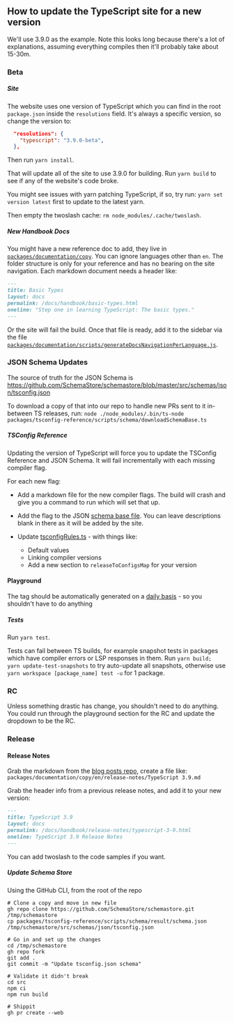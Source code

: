 ## How to update the TypeScript site for a new version

We'll use 3.9.0 as the example. Note this looks long because there's a lot of explanations, assuming everything compiles then it'll probably take about 15-30m.

### Beta

##### Site

The website uses one version of TypeScript which you can find in the root `package.json` inside the `resolutions` field. It's always a specific version, so change the version to:

```json
  "resolutions": {
    "typescript": "3.9.0-beta",
  },
```

Then run `yarn install`.

That will update all of the site to use 3.9.0 for building. Run `yarn build` to see if any of the website's code broke.

You might see issues with yarn patching TypeScript, if so, try run: `yarn set version latest` first to update to the latest yarn.

Then empty the twoslash cache: `rm node_modules/.cache/twoslash`.

##### New Handbook Docs

You might have a new reference doc to add, they live in [`packages/documentation/copy`](https://github.com/microsoft/TypeScript-website/blob/v2/packages/documentation/copy). You can ignore languages other than `en`. The folder structure is only for your reference and has no bearing on the site navigation. Each markdown document needs a header like:

```md
---
title: Basic Types
layout: docs
permalink: /docs/handbook/basic-types.html
oneline: "Step one in learning TypeScript: The basic types."
---
```

Or the site will fail the build. Once that file is ready, add it to the sidebar via the file [`packages/documentation/scripts/generateDocsNavigationPerLanguage.js`](https://github.com/microsoft/TypeScript-website/blob/v2/packages/documentation/scripts/generateDocsNavigationPerLanguage.js).

### JSON Schema Updates

The source of truth for the JSON Schema is https://github.com/SchemaStore/schemastore/blob/master/src/schemas/json/tsconfig.json

To download a copy of that into our repo to handle new PRs sent to it in-between TS releases, run: `node ./node_modules/.bin/ts-node packages/tsconfig-reference/scripts/schema/downloadSchemaBase.ts`

##### TSConfig Reference

Updating the version of TypeScript will force you to update the TSConfig Reference and JSON Schema. It will fail incrementally with each missing compiler flag.

For each new flag:

- Add a markdown file for the new compiler flags. The build will crash and give you a command to run which will set that up.

- Add the flag to the JSON [schema base file](https://github.com/microsoft/TypeScript-website/blob/v2/packages/tsconfig-reference/scripts/schema/result/schema.json). You can leave descriptions blank in there as it will be added by the site.

- Update [tsconfigRules.ts](https://github.com/microsoft/TypeScript-website/blob/v2/packages/tsconfig-reference/scripts/tsconfigRules.ts#L16) - with things like:

  - Default values
  - Linking compiler versions
  - Add a new section to `releaseToConfigsMap` for your version

#### Playground

The tag should be automatically generated on a [daily basis](https://github.com/microsoft/TypeScript-Make-Monaco-Builds/actions/workflows/nightly_check_prod_deploys.yml) - so you shouldn't have to do anything

##### Tests

Run `yarn test`.

Tests can fail between TS builds, for example snapshot tests in packages which have compiler errors or LSP responses in them.
Run `yarn build; yarn update-test-snapshots` to try auto-update all snapshots, otherwise use `yarn workspace [package_name] test -u` for 1 package.

### RC

Unless something drastic has change, you shouldn't need to do anything. You could run through the playground section for the RC and update the dropdown to be the RC.

### Release

#### Release Notes

Grab the markdown from the [blog posts repo](https://github.com/microsoft/TypeScript-blog-posts), create a file like: `packages/documentation/copy/en/release-notes/TypeScript 3.9.md`

Grab the header info from a previous release notes, and add it to your new version:

```md
---
title: TypeScript 3.9
layout: docs
permalink: /docs/handbook/release-notes/typescript-3-9.html
oneline: TypeScript 3.9 Release Notes
---
```

You can add twoslash to the code samples if you want.

##### Update Schema Store

Using the GitHub CLI, from the root of the repo

```
# Clone a copy and move in new file
gh repo clone https://github.com/SchemaStore/schemastore.git /tmp/schemastore
cp packages/tsconfig-reference/scripts/schema/result/schema.json /tmp/schemastore/src/schemas/json/tsconfig.json

# Go in and set up the changes
cd /tmp/schemastore
gh repo fork
git add .
git commit -m "Update tsconfig.json schema"

# Validate it didn't break
cd src
npm ci
npm run build

# Shippit
gh pr create --web
```
